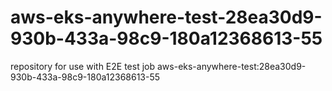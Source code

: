 # aws-eks-anywhere-test-28ea30d9-930b-433a-98c9-180a12368613-55
repository for use with E2E test job aws-eks-anywhere-test:28ea30d9-930b-433a-98c9-180a12368613-55
